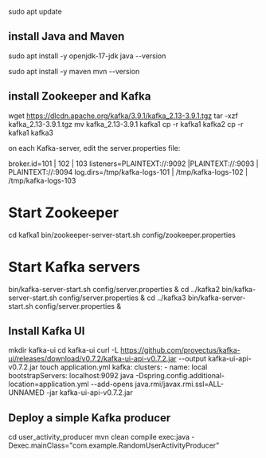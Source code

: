 


sudo apt update

install Java and Maven
------------------------------------------------

sudo apt install -y openjdk-17-jdk
java --version


sudo apt install -y maven
mvn --version

install Zookeeper and Kafka
------------------------------------------------

wget https://dlcdn.apache.org/kafka/3.9.1/kafka_2.13-3.9.1.tgz
tar -xzf kafka_2.13-3.9.1.tgz
mv kafka_2.13-3.9.1 kafka1
cp -r kafka1 kafka2
cp -r kafka1 kafka3


on each Kafka-server, edit the server.properties file:

broker.id=101 | 102 | 103
listeners=PLAINTEXT://:9092 |PLAINTEXT://:9093 | PLAINTEXT://:9094
log.dirs=/tmp/kafka-logs-101 | /tmp/kafka-logs-102 | /tmp/kafka-logs-103


# Start Zookeeper
cd kafka1
bin/zookeeper-server-start.sh config/zookeeper.properties
# Start Kafka servers
bin/kafka-server-start.sh config/server.properties &
cd ../kafka2
bin/kafka-server-start.sh config/server.properties &
cd ../kafka3
bin/kafka-server-start.sh config/server.properties &


Install Kafka UI
------------------------------------------------

mkdir kafka-ui
cd kafka-ui
curl -L https://github.com/provectus/kafka-ui/releases/download/v0.7.2/kafka-ui-api-v0.7.2.jar --output kafka-ui-api-v0.7.2.jar
touch application.yml
kafka:
  clusters:
    - name: local
      bootstrapServers: localhost:9092
java -Dspring.config.additional-location=application.yml --add-opens java.rmi/javax.rmi.ssl=ALL-UNNAMED -jar kafka-ui-api-v0.7.2.jar      



Deploy a simple Kafka producer
------------------------------------------------

cd user_activity_producer
mvn clean compile exec:java -Dexec.mainClass="com.example.RandomUserActivityProducer"